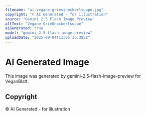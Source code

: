 ```yaml
---
filename: "ai-vegane-griessnockerlsuppe.jpg"
copyright: "© AI Generated - for illustration"
source: "Gemini 2.5 Flash Image Preview"
altText: "Vegane Grießnockerlsuppe"
aiGenerated: true
model: "gemini-2.5-flash-image-preview"
uploadDate: "2025-09-04T11:05:36.385Z"
---
```


# AI Generated Image

This image was generated by gemini-2.5-flash-image-preview for VeganBlatt.

## Copyright
© AI Generated - for illustration
